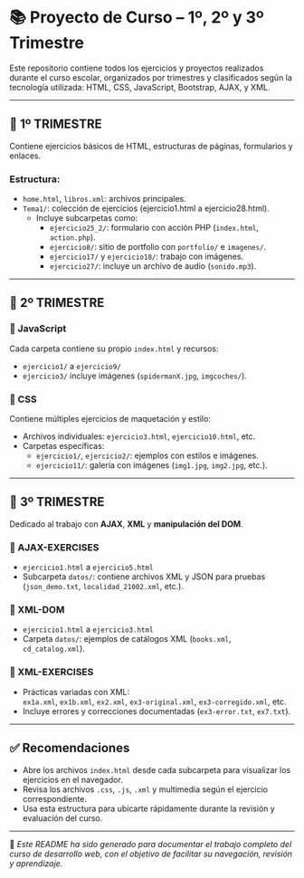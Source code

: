 # 📚 Proyecto de Curso – 1º, 2º y 3º Trimestre

Este repositorio contiene todos los ejercicios y proyectos realizados durante el curso escolar, organizados por trimestres y clasificados según la tecnología utilizada: HTML, CSS, JavaScript, Bootstrap, AJAX, y XML.

---

## 📁 1º TRIMESTRE

Contiene ejercicios básicos de HTML, estructuras de páginas, formularios y enlaces.

### Estructura:
- `home.html`, `libros.xml`: archivos principales.
- `Tema1/`: colección de ejercicios (ejercicio1.html a ejercicio28.html).
  - Incluye subcarpetas como:
    - `ejercicio25_2/`: formulario con acción PHP (`index.html`, `action.php`).
    - `ejercicio8/`: sitio de portfolio con `portfolio/` e `imagenes/`.
    - `ejercicio17/` y `ejercicio18/`: trabajo con imágenes.
    - `ejercicio27/`: incluye un archivo de audio (`sonido.mp3`).

---

## 📁 2º TRIMESTRE

### 🧠 JavaScript

Cada carpeta contiene su propio `index.html` y recursos:

- `ejercicio1/` a `ejercicio9/`
- `ejercicio3/` incluye imágenes (`spidermanX.jpg`, `imgcoches/`).

### 🎨 CSS

Contiene múltiples ejercicios de maquetación y estilo:

- Archivos individuales: `ejercicio3.html`, `ejercicio10.html`, etc.
- Carpetas específicas:
  - `ejercicio1/`, `ejercicio2/`: ejemplos con estilos e imágenes.
  - `ejercicio11/`: galería con imágenes (`img1.jpg`, `img2.jpg`, etc.).

---

## 📁 3º TRIMESTRE

Dedicado al trabajo con **AJAX**, **XML** y **manipulación del DOM**.

### 🧩 AJAX-EXERCISES

- `ejercicio1.html` a `ejercicio5.html`
- Subcarpeta `datos/`: contiene archivos XML y JSON para pruebas (`json_demo.txt`, `localidad_21002.xml`, etc.).

### 🧾 XML-DOM

- `ejercicio1.html` a `ejercicio3.html`
- Carpeta `datos/`: ejemplos de catálogos XML (`books.xml`, `cd_catalog.xml`).

### 🧬 XML-EXERCISES

- Prácticas variadas con XML:  
  `ex1a.xml`, `ex1b.xml`, `ex2.xml`, `ex3-original.xml`, `ex3-corregido.xml`, etc.
- Incluye errores y correcciones documentadas (`ex3-error.txt`, `ex7.txt`).

---

## ✅ Recomendaciones

- Abre los archivos `index.html` desde cada subcarpeta para visualizar los ejercicios en el navegador.
- Revisa los archivos `.css`, `.js`, `.xml` y multimedia según el ejercicio correspondiente.
- Usa esta estructura para ubicarte rápidamente durante la revisión y evaluación del curso.

---

📌 *Este README ha sido generado para documentar el trabajo completo del curso de desarrollo web, con el objetivo de facilitar su navegación, revisión y aprendizaje.*
